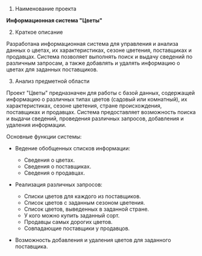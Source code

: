 1. Наименование проекта

**Информационная система "Цветы"**

 2. Краткое описание

Разработана информационная система для управления и анализа данных о цветах, их характеристиках, сезоне цветения, поставщиках и продавцах. Система позволяет выполнять поиск и выдачу сведений по различным запросам, а также добавлять и удалять информацию о цветах для заданных поставщиков.

 3. Анализ предметной области

Проект "Цветы" предназначен для работы с базой данных, содержащей информацию о различных типах цветов (садовый или комнатный), их характеристиках, сезоне цветения, стране происхождения, поставщиках и продавцах. Система предоставляет возможность поиска и выдачи сведений, проведения различных запросов, добавления и удаления информации.

Основные функции системы:
- Ведение обобщенных списков информации:
  - Сведения о цветах.
  - Сведения о поставщиках.
  - Сведения о продавцах.
  
- Реализация различных запросов:
  - Списки цветов для каждого из поставщиков.
  - Список цветов с заданным сезоном цветения.
  - Список цветов, выведенных в заданной стране.
  - У кого можно купить заданный сорт.
  - Продавцы самых дорогих цветов.
  - Совпадающие поставщики у продавцов.
  
- Возможность добавления и удаления цветов для заданного поставщика.

